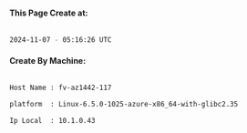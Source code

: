 
   
#### This Page Create at:

```bash

2024-11-07 - 05:16:26 UTC

```

#### Create By Machine:

```bash

Host Name : fv-az1442-117

platform  : Linux-6.5.0-1025-azure-x86_64-with-glibc2.35

Ip Local  : 10.1.0.43

```

